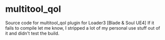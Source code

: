 # multitool_qol
Source code for multitool_qol plugin for Loader3 [Blade &amp; Soul UE4]
If it fails to compile let me know, I stripped a lot of my personal use stuff out of it and didn't test the build.
